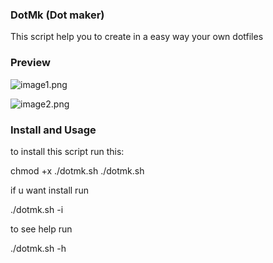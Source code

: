 ### DotMk (Dot maker)

This script help you to create in a easy way your own dotfiles

### Preview
![image1.png]()

![image2.png]()

### Install and Usage

to install this script run this:

chmod +x ./dotmk.sh
./dotmk.sh

if u want install run 

./dotmk.sh -i 

to see help run 

./dotmk.sh -h 


